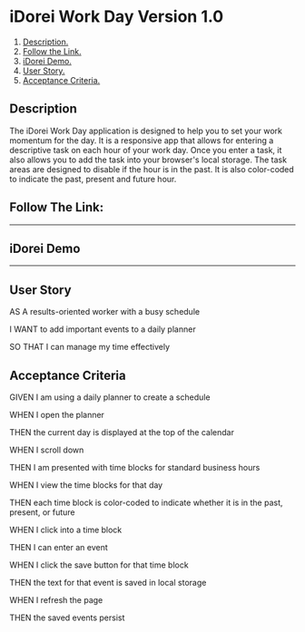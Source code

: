 # iDorei Work Day Version 1.0

1. [ Description. ](#desc)
2. [ Follow the Link. ](#urlz)
3. [ iDorei Demo. ](#demo)
4. [ User Story. ](#story)
5. [ Acceptance Criteria. ](#ac)

<a name="desc"></a>
## Description

The iDorei Work Day application is designed to help you to set your work momentum for the day. It is a responsive app that allows for entering a descriptive task on each hour of your work day. Once you enter a task, it also allows you to add the task into your browser's local storage.  The task areas are designed to disable if the hour is in the past. It is also color-coded to indicate the past, present and future hour. 

<a name="urlz"></a>
## Follow The Link:

****************************************

<a name="demo"></a>
## iDorei Demo

****************************************

<a name="story"></a>
## User Story

AS A results-oriented worker with a busy schedule

I WANT to add important events to a daily planner

SO THAT I can manage my time effectively


<a name="ac"></a>
## Acceptance Criteria

GIVEN I am using a daily planner to create a schedule

WHEN I open the planner

THEN the current day is displayed at the top of the calendar

WHEN I scroll down

THEN I am presented with time blocks for standard business hours

WHEN I view the time blocks for that day

THEN each time block is color-coded to indicate whether it is in the past, present, or future

WHEN I click into a time block

THEN I can enter an event

WHEN I click the save button for that time block

THEN the text for that event is saved in local storage

WHEN I refresh the page

THEN the saved events persist



